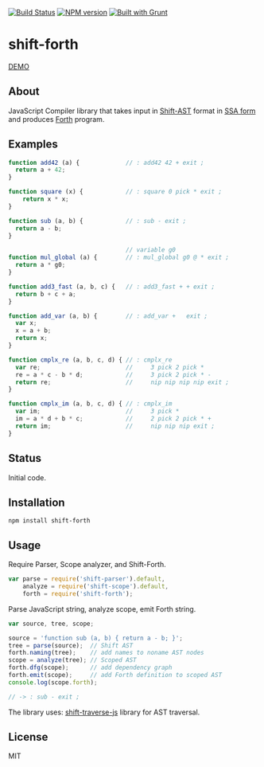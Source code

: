 [![Build Status](https://travis-ci.org/drom/shift-forth.svg?branch=master)](https://travis-ci.org/drom/shift-forth)
[![NPM version](https://img.shields.io/npm/v/shift-forth.svg)](https://www.npmjs.org/package/shift-forth)
[![Built with Grunt](https://cdn.gruntjs.com/builtwith.png)](http://gruntjs.com/)

# shift-forth

[DEMO](http://drom.github.io/shift-forth/editor.html)

## About

JavaScript Compiler library that takes input in [Shift-AST](https://github.com/shapesecurity/shift-spec)
format in
[SSA form](http://en.wikipedia.org/wiki/Static_single_assignment_form)
and produces
[Forth](http://en.wikipedia.org/wiki/Forth_%28programming_language%29)
program.

## Examples

```js
function add42 (a) {             // : add42 42 + exit ;
  return a + 42;
}

function square (x) {            // : square 0 pick * exit ;
  	return x * x;
}

function sub (a, b) {            // : sub - exit ;
  return a - b;
}

                                 // variable g0
function mul_global (a) {        // : mul_global g0 @ * exit ;
  return a * g0;
}

function add3_fast (a, b, c) {   // : add3_fast + + exit ;
  return b + c + a;
}

function add_var (a, b) {        // : add_var +   exit ;
  var x;
  x = a + b;
  return x;
}

function cmplx_re (a, b, c, d) { // : cmplx_re
  var re;                        //     3 pick 2 pick *
  re = a * c - b * d;            //     3 pick 2 pick * -
  return re;                     //     nip nip nip nip exit ;
}

function cmplx_im (a, b, c, d) { // : cmplx_im
  var im;                        //     3 pick *
  im = a * d + b * c;            //     2 pick 2 pick * +
  return im;                     //     nip nip nip exit ;  
}
```

## Status

Initial code.

## Installation

```
npm install shift-forth
```

## Usage

Require Parser, Scope analyzer, and Shift-Forth.

```js
var parse = require('shift-parser').default,
    analyze = require('shift-scope').default,
    forth = require('shift-forth');
```

Parse JavaScript string, analyze scope, emit Forth string.

```js
var source, tree, scope;

source = 'function sub (a, b) { return a - b; }';
tree = parse(source);  // Shift AST
forth.naming(tree);    // add names to noname AST nodes
scope = analyze(tree); // Scoped AST
forth.dfg(scope);      // add dependency graph
forth.emit(scope);     // add Forth definition to scoped AST
console.log(scope.forth);

// -> : sub - exit ;
```

The library uses:
[shift-traverse-js](https://github.com/Constellation/shift-traverse-js)
library for AST traversal.

## License

MIT
